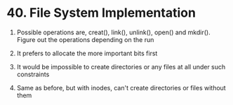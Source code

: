 # 40. File System Implementation

1. Possible operations are, creat(), link(), unlink(), open() and mkdir(). Figure out the operations depending on the run

2. It prefers to allocate the more important bits first

3. It would be impossible to create directories or any files at all under such constraints

4. Same as before, but with inodes, can't create directories or files without them

